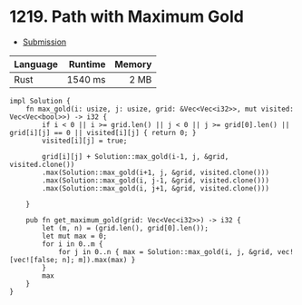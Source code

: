 # 1219. Path with Maximum Gold
- [Submission](https://leetcode.com/submissions/detail/1257807831/)

| Language | Runtime | Memory |
| :-       |       -:|      -:|
| Rust | 1540 ms | 2 MB |
```
impl Solution {
    fn max_gold(i: usize, j: usize, grid: &Vec<Vec<i32>>, mut visited: Vec<Vec<bool>>) -> i32 {
        if i < 0 || i >= grid.len() || j < 0 || j >= grid[0].len() || grid[i][j] == 0 || visited[i][j] { return 0; }
        visited[i][j] = true;
        
        grid[i][j] + Solution::max_gold(i-1, j, &grid, visited.clone())
        .max(Solution::max_gold(i+1, j, &grid, visited.clone()))
        .max(Solution::max_gold(i, j-1, &grid, visited.clone()))
        .max(Solution::max_gold(i, j+1, &grid, visited.clone()))

    }

    pub fn get_maximum_gold(grid: Vec<Vec<i32>>) -> i32 {
        let (m, n) = (grid.len(), grid[0].len());
        let mut max = 0;
        for i in 0..m {
            for j in 0..n { max = Solution::max_gold(i, j, &grid, vec![vec![false; n]; m]).max(max) }
        }
        max
    }
}
```
